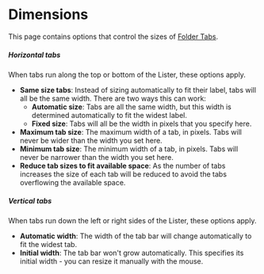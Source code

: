 # Dimensions

This page contains options that control the sizes of [Folder Tabs](/Manual/basic_concepts/the_lister/tabs/README.md).

##### Horizontal tabs

When tabs run along the top or bottom of the Lister, these options apply.

- **Same size tabs**: Instead of sizing automatically to fit their label, tabs will all be the same width. There are two ways this can work:         
  - **Automatic size**: Tabs are all the same width, but this width is determined automatically to fit the widest label.
  - **Fixed size**: Tabs will all be the width in pixels that you specify here.
- **Maximum tab size**: The maximum width of a tab, in pixels. Tabs will never be wider than the width you set here.
- **Minimum tab size**: The minimum width of a tab, in pixels. Tabs will never be narrower than the width you set here.
- **Reduce tab sizes to fit available space**: As the number of tabs increases the size of each tab will be reduced to avoid the tabs overflowing the available space.

##### Vertical tabs

When tabs run down the left or right sides of the Lister, these options apply.

- **Automatic width**: The width of the tab bar will change automatically to fit the widest tab.
- **Initial width**: The tab bar won't grow automatically. This specifies its initial width - you can resize it manually with the mouse.
